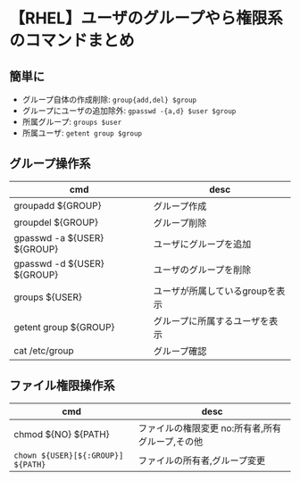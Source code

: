 # 【RHEL】ユーザのグループやら権限系のコマンドまとめ

## 簡単に

- グループ自体の作成削除: `group{add,del} $group`
- グループにユーザの追加除外: `gpasswd -{a,d} $user $group`
- 所属グループ: `groups $user`
- 所属ユーザ: `getent group $group`

## グループ操作系

cmd|desc
-|-
groupadd ${GROUP}|グループ作成
groupdel ${GROUP}|グループ削除
gpasswd -a ${USER} ${GROUP}|ユーザにグループを追加
gpasswd -d ${USER} ${GROUP}|ユーザのグループを削除
groups ${USER}|ユーザが所属しているgroupを表示
getent group ${GROUP}|グループに所属するユーザを表示
cat /etc/group|グループ確認

## ファイル権限操作系

cmd|desc
-|-
chmod ${NO} ${PATH}|ファイルの権限変更 no:所有者,所有グループ,その他
`chown ${USER}[${:GROUP}] ${PATH}`|ファイルの所有者,グループ変更
